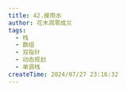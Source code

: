 ```yaml
---
title: 42.接雨水
author: 花木凋零成兰
tags: 
  - 栈
  - 数组
  - 双指针
  - 动态规划
  - 单调栈
createTime: 2024/07/27 23:16:32
---
```



